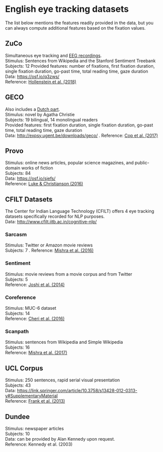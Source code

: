 # English eye tracking datasets

The list below mentions the features readily provided in the data, but you can always compute additional features based on the fixation values.

## ZuCo

Simultaneous eye tracking and [EEG recordings](https://github.com/norahollenstein/cognitiveNLP-dataCollection/tree/master/eeg/english#zurich-cognitive-language-processing-corpus-zuco).  
Stimulus: Sentences from Wikipedia and the Stanford Sentiment Treebank
Subjects: 12
Provided features:  number of fixations, first fixation duration, single fixation duration, go-past time, total reading time, gaze duration  
Data: https://osf.io/q3zws/  
Reference: [Hollenstein et al. (2018)](https://www.nature.com/articles/sdata2018291)

## GECO

Also includes a [Dutch part](https://github.com/norahollenstein/cognitiveNLP-dataCollection/tree/master/eye-tracking/dutch#geco).  
Stimulus: novel by Agatha Christie  
Subjects: 19 bilingual, 14 monolingual readers  
Provided features: first fixation duration, single fixation duration, go-past time, total reading time, gaze duration   
Data: http://expsy.ugent.be/downloads/geco/ . 
Reference: [Cop et al. (2017)](https://link.springer.com/article/10.3758/s13428-016-0734-0)

## Provo

Stimulus: online news articles, popular science magazines, and public-domain works of fiction  
Subjects: 84  
Data: https://osf.io/sjefs/  
Reference: [Luke & Christianson (2016)](https://link.springer.com/content/pdf/10.3758/s13428-017-0908-4.pdf)

## CFILT Datasets

The Center for Indian Language Technology (CFILT) offers 4 eye tracking datasets specifically recorded for NLP purposes.  
Data: http://www.cfilt.iitb.ac.in/cognitive-nlp/

### Sarcasm

Stimulus: Twitter or Amazon movie reviews  
Subjects: 7 . 
Reference: [Mishra et al. (2016)](http://www.cfilt.iitb.ac.in/cognitive-nlp/papers/aaai16-sarcasm_understandability.pdf)

### Sentiment

Stimulus: movie reviews from a movie corpus and from Twitter  
Subjects: 5  
Reference: [Joshi et al. (2014)](http://www.cfilt.iitb.ac.in/cognitive-nlp/papers/acl14-sac.pdf)

### Coreference

Stimulus: MUC-6 dataset  
Subjects: 14  
Reference: [Cheri et al. (2016)](http://www.cfilt.iitb.ac.in/cognitive-nlp/papers/cogacll16-coref.pdf)

### Scanpath

Stimulus: sentences from Wikipedia and Simple Wikipedia  
Subjects: 16  
Reference: [Mishra et al. (2017)](http://www.cfilt.iitb.ac.in/cognitive-nlp/papers/aaai17-scanpath-complexity.pdf)

## UCL Corpus

Stimulus: 250 sentences, rapid serial visual presentation  
Subjects: 43  
Data: https://link.springer.com/article/10.3758/s13428-012-0313-y#SupplementaryMaterial  
Reference: [Frank et al. (2013)](https://link.springer.com/article/10.3758/s13428-012-0313-y)

## Dundee

Stimulus: newspaper articles  
Subjects: 10  
Data: can be provided by Alan Kennedy upon request.  
Reference: Kennedy et al. (2003)
